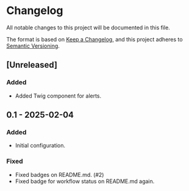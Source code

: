 # Changelog

All notable changes to this project will be documented in this file.

The format is based on [Keep a Changelog](https://keepachangelog.com/en/1.1.0/),
and this project adheres to [Semantic Versioning](https://semver.org/spec/v2.0.0.html).

## [Unreleased]

### Added

- Added Twig component for alerts.

## 0.1 - 2025-02-04

### Added 

- Initial configuration.

### Fixed

- Fixed badges on README.md. (#2)
- Fixed badge for workflow status on README.md again.
